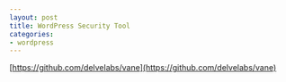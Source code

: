 ```yaml
---
layout: post
title: WordPress Security Tool
categories:
- wordpress
---
```


[https://github.com/delvelabs/vane](https://github.com/delvelabs/vane)